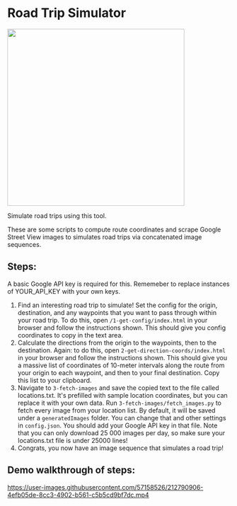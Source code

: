 # Road Trip Simulator
<img src="https://user-images.githubusercontent.com/57158526/212792386-10f9d1dd-6184-44b8-8ba6-3bb3ef58bed5.gif" width="400" height="400"/>


Simulate road trips using this tool.

These are some scripts to compute route coordinates and scrape Google Street View images to simulates road trips via concatenated image sequences.

<!-- ![roadtrip demo](https://user-images.githubusercontent.com/57158526/133194920-0f64fe78-2169-4752-8fe5-11712b616b60.gif) -->



## Steps:

A basic Google API key is required for this. Rememeber to replace instances of YOUR_API_KEY with your own keys.

1. Find an interesting road trip to simulate! Set the config for the origin, destination, and any waypoints that you want to pass through within your road trip. To do this, open `/1-get-config/index.html` in your browser and follow the instructions shown. This should give you config coordinates to copy in the text area.
2. Calculate the directions from the origin to the waypoints, then to the destination. Again: to do this, open `2-get-direction-coords/index.html` in your browser and follow the instructions shown. This should give you a massive list of coordinates of 10-meter intervals along the route from your origin to each waypoint, and then to your final destination. Copy this list to your clipboard.
3. Navigate to `3-fetch-images` and save the copied text to the file called locations.txt. It's prefilled with sample location coordinates, but you can replace it with your own data. Run `3-fetch-images/fetch_images.py` to fetch every image from your location list. By default, it will be saved under a `generatedImages` folder. You can change that and other settings in `config.json`. You should add your Google API key in that file. Note that you can only download 25 000 images per day, so make sure your locations.txt file is under 25000 lines!
4. Congrats, you now have an image sequence that simulates a road trip!

## Demo walkthrough of steps:



https://user-images.githubusercontent.com/57158526/212790906-4efb05de-8cc3-4902-b561-c5b5cd9bf7dc.mp4


